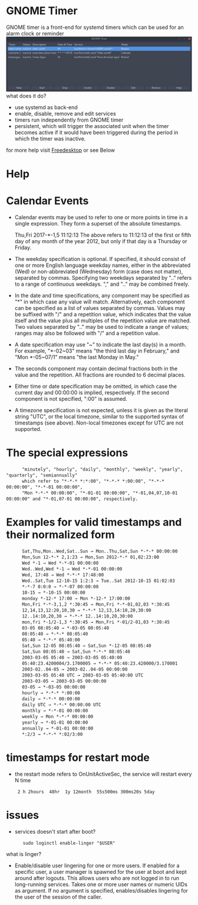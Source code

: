 # GNOME Timer

GNOME timer is a front-end for systemd timers which can be used for an alarm clock or reminder
![N|Solid](https://raw.githubusercontent.com/killown/gnome-timer/master/Images/screenshot.png)
what does it do?
 - use systemd as back-end
 - enable, disable, remove and edit services
 - timers run independently from GNOME timer
 - persistent, which will trigger the associated unit when the timer becomes active if it would have been triggered during the period in which the timer was inactive.

for more help visit [Freedesktop](https://www.freedesktop.org/software/systemd/man/systemd.time.html) or see Below


# Help
# Calendar Events

- Calendar events may be used to refer to one or more points in time in a single expression. They form a superset of the absolute timestamps.

     Thu,Fri 2017-*-1,5 11:12:13
The above refers to 11:12:13 of the first or fifth day of any month of the year 2012, but only if that day is a Thursday or Friday.

- The weekday specification is optional. If specified, it should consist of one or more English language weekday names, either in the abbreviated (Wed) or non-abbreviated (Wednesday) form (case does not matter), separated by commas. Specifying two weekdays separated by ".." refers to a range of continuous weekdays. "," and ".." may be combined freely.

- In the date and time specifications, any component may be specified as "*" in which case any value will match. Alternatively, each component can be specified as a list of values separated by commas. Values may be suffixed with "/" and a repetition value, which indicates that the value itself and the value plus all multiples of the repetition value are matched. Two values separated by ".." may be used to indicate a range of values; ranges may also be followed with "/" and a repetition value.

- A date specification may use "~" to indicate the last day(s) in a month. For example, "*-02~03" means "the third last day in February," and "Mon *-05~07/1" means "the last Monday in May."

- The seconds component may contain decimal fractions both in the value and the repetition. All fractions are rounded to 6 decimal places.

- Either time or date specification may be omitted, in which case the current day and 00:00:00 is implied, respectively. If the second component is not specified, ":00" is assumed.

- A timezone specification is not expected, unless it is given as the literal string "UTC", or the local timezone, similar to the supported syntax of timestamps (see above). Non-local timezones except for UTC are not supported.

# The special expressions
          "minutely", "hourly", "daily", "monthly", "weekly", "yearly", "quarterly", "semiannually"
          which refer to "*-*-* *:*:00", "*-*-* *:00:00", "*-*-* 00:00:00", "*-*-01 00:00:00",
          "Mon *-*-* 00:00:00", "*-01-01 00:00:00", "*-01,04,07,10-01 00:00:00" and "*-01,07-01 00:00:00", respectively.

# Examples for valid timestamps and their normalized form

          Sat,Thu,Mon..Wed,Sat..Sun → Mon..Thu,Sat,Sun *-*-* 00:00:00
          Mon,Sun 12-*-* 2,1:23 → Mon,Sun 2012-*-* 01,02:23:00
          Wed *-1 → Wed *-*-01 00:00:00
          Wed..Wed,Wed *-1 → Wed *-*-01 00:00:00
          Wed, 17:48 → Wed *-*-* 17:48:00
          Wed..Sat,Tue 12-10-15 1:2:3 → Tue..Sat 2012-10-15 01:02:03
          *-*-7 0:0:0 → *-*-07 00:00:00
          10-15 → *-10-15 00:00:00
          monday *-12-* 17:00 → Mon *-12-* 17:00:00
          Mon,Fri *-*-3,1,2 *:30:45 → Mon,Fri *-*-01,02,03 *:30:45
          12,14,13,12:20,10,30 → *-*-* 12,13,14:10,20,30:00
          12..14:10,20,30 → *-*-* 12..14:10,20,30:00
          mon,fri *-1/2-1,3 *:30:45 → Mon,Fri *-01/2-01,03 *:30:45
          03-05 08:05:40 → *-03-05 08:05:40
          08:05:40 → *-*-* 08:05:40
          05:40 → *-*-* 05:40:00
          Sat,Sun 12-05 08:05:40 → Sat,Sun *-12-05 08:05:40
          Sat,Sun 08:05:40 → Sat,Sun *-*-* 08:05:40
          2003-03-05 05:40 → 2003-03-05 05:40:00
          05:40:23.4200004/3.1700005 → *-*-* 05:40:23.420000/3.170001
          2003-02..04-05 → 2003-02..04-05 00:00:00
          2003-03-05 05:40 UTC → 2003-03-05 05:40:00 UTC
          2003-03-05 → 2003-03-05 00:00:00
          03-05 → *-03-05 00:00:00
          hourly → *-*-* *:00:00
          daily → *-*-* 00:00:00
          daily UTC → *-*-* 00:00:00 UTC
          monthly → *-*-01 00:00:00
          weekly → Mon *-*-* 00:00:00
          yearly → *-01-01 00:00:00
          annually → *-01-01 00:00:00
          *:2/3 → *-*-* *:02/3:00

# timestamps for restart mode
- the restart mode refers to OnUnitActiveSec, the service will restart every N time

       2 h 2hours  48hr  1y 12month  55s500ms 300ms20s 5day

# issues
- services doesn't start after boot?

         sudo loginctl enable-linger "$USER"
what is linger?
- Enable/disable user lingering for one or more users. If enabled for a specific user, a user manager is spawned for the user at boot and kept around after logouts. This allows users who are not logged in to run long-running services. Takes one or more user names or numeric UIDs as argument. If no argument is specified, enables/disables lingering for the user of the session of the caller.
